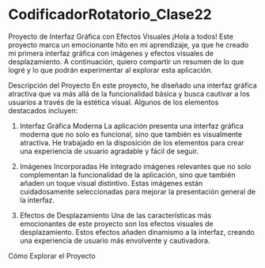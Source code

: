 # CodificadorRotatorio_Clase22


Proyecto de Interfaz Gráfica con Efectos Visuales
¡Hola a todos! Este proyecto marca un emocionante hito en mi aprendizaje, ya que he creado mi primera interfaz gráfica con imágenes y efectos visuales de desplazamiento. A continuación, quiero compartir un resumen de lo que logré y lo que podrán experimentar al explorar esta aplicación.

Descripción del Proyecto
En este proyecto, he diseñado una interfaz gráfica atractiva que va más allá de la funcionalidad básica y busca cautivar a los usuarios a través de la estética visual. Algunos de los elementos destacados incluyen:

1. Interfaz Gráfica Moderna
La aplicación presenta una interfaz gráfica moderna que no solo es funcional, sino que también es visualmente atractiva. He trabajado en la disposición de los elementos para crear una experiencia de usuario agradable y fácil de seguir.

2. Imágenes Incorporadas
He integrado imágenes relevantes que no solo complementan la funcionalidad de la aplicación, sino que también añaden un toque visual distintivo. Estas imágenes están cuidadosamente seleccionadas para mejorar la presentación general de la interfaz.

3. Efectos de Desplazamiento
Una de las características más emocionantes de este proyecto son los efectos visuales de desplazamiento. Estos efectos añaden dinamismo a la interfaz, creando una experiencia de usuario más envolvente y cautivadora.

Cómo Explorar el Proyecto
